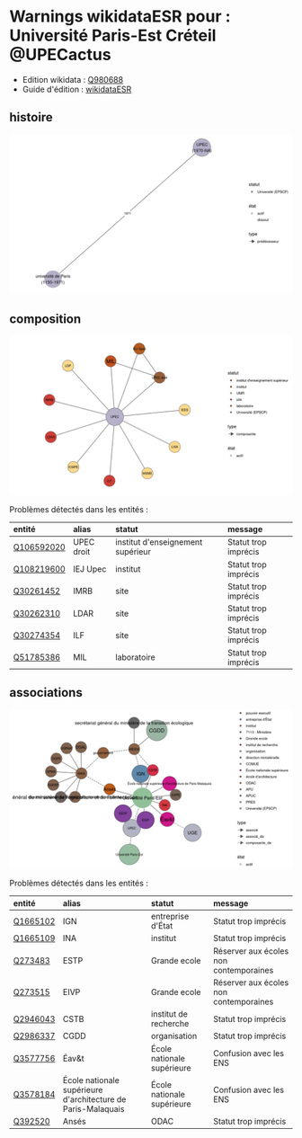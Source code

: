 Warnings wikidataESR pour : Université Paris-Est Créteil @UPECactus
================

- Edition wikidata : [Q980688](https://www.wikidata.org/wiki/Q980688)
- Guide d'édition : [wikidataESR](https://github.com/cpesr/wikidataESR/)



## histoire 

![Graphique non généré](https://github.com/cpesr/wikidataESR/blob/master/plots/etablissements/Q980688-histoire.png) 



## composition 

![Graphique non généré](https://github.com/cpesr/wikidataESR/blob/master/plots/etablissements/Q980688-composition.png) 



Problèmes détectés dans les entités :

|entité                                                 |alias      |statut                            |message              |
|:------------------------------------------------------|:----------|:---------------------------------|:--------------------|
|[Q106592020](https://www.wikidata.org/wiki/Q106592020) |UPEC droit |institut d'enseignement supérieur |Statut trop imprécis |
|[Q108219600](https://www.wikidata.org/wiki/Q108219600) |IEJ Upec   |institut                          |Statut trop imprécis |
|[Q30261452](https://www.wikidata.org/wiki/Q30261452)   |IMRB       |site                              |Statut trop imprécis |
|[Q30262310](https://www.wikidata.org/wiki/Q30262310)   |LDAR       |site                              |Statut trop imprécis |
|[Q30274354](https://www.wikidata.org/wiki/Q30274354)   |ILF        |site                              |Statut trop imprécis |
|[Q51785386](https://www.wikidata.org/wiki/Q51785386)   |MIL        |laboratoire                       |Statut trop imprécis |


## associations 

![Graphique non généré](https://github.com/cpesr/wikidataESR/blob/master/plots/etablissements/Q980688-associations.png) 



Problèmes détectés dans les entités :

|entité                                             |alias                                                        |statut                     |message                                |
|:--------------------------------------------------|:------------------------------------------------------------|:--------------------------|:--------------------------------------|
|[Q1665102](https://www.wikidata.org/wiki/Q1665102) |IGN                                                          |entreprise d'État          |Statut trop imprécis                   |
|[Q1665109](https://www.wikidata.org/wiki/Q1665109) |INA                                                          |institut                   |Statut trop imprécis                   |
|[Q273483](https://www.wikidata.org/wiki/Q273483)   |ESTP                                                         |Grande ecole               |Réserver aux écoles non contemporaines |
|[Q273515](https://www.wikidata.org/wiki/Q273515)   |EIVP                                                         |Grande ecole               |Réserver aux écoles non contemporaines |
|[Q2946043](https://www.wikidata.org/wiki/Q2946043) |CSTB                                                         |institut de recherche      |Statut trop imprécis                   |
|[Q2986337](https://www.wikidata.org/wiki/Q2986337) |CGDD                                                         |organisation               |Statut trop imprécis                   |
|[Q3577756](https://www.wikidata.org/wiki/Q3577756) |Éav&t                                                        |École nationale supérieure |Confusion avec les ENS                 |
|[Q3578184](https://www.wikidata.org/wiki/Q3578184) |École nationale supérieure d'architecture de Paris-Malaquais |École nationale supérieure |Confusion avec les ENS                 |
|[Q392520](https://www.wikidata.org/wiki/Q392520)   |Ansés                                                        |ODAC                       |Statut trop imprécis                   |
